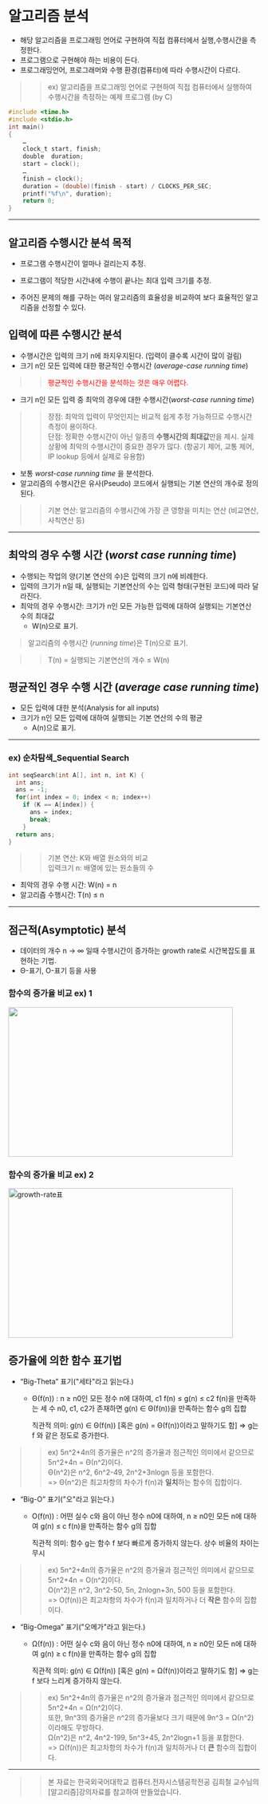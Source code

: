  # 알고리즘 분석
* 해당 알고리즘을 프로그래밍 언어로 구현하여 직접 컴퓨터에서 실행,수행시간을 측정한다.
* 프로그램으로 구현해야 하는 비용이 든다. 
* 프로그래밍언어, 프로그래머와 수행 환경(컴퓨터)에 따라 수행시간이 다르다.
>   >ex) 알고리즘을 프로그래밍 언어로 구현하여 직접 컴퓨터에서 실행하여 수행시간을 측정하는 예제 프로그램 (by C) 
``` c
#include <time.h>
#include <stdio.h>
int main()
{
	…
	clock_t start, finish; 
	double  duration; 
	start = clock(); 
	…
	finish = clock(); 
	duration = (double)(finish - start) / CLOCKS_PER_SEC; 
	printf("%f\n", duration); 
	return 0;
}
```

- - -

알고리즘 수행시간 분석 목적
-------------
* 프로그램 수행시간이 얼마나 걸리는지 추정.

* 프로그램이 적당한 시간내에 수행이 끝나는 최대 입력 크기를 추정.

* 주어진 문제의 해를 구하는 여러 알고리즘의 효율성을 비교하여 보다 효율적인 알고리즘을 선정할 수 있다.

입력에 따른 수행시간 분석
-------------
* 수행시간은 입력의 크기 n에 좌지우지된다. (입력이 클수록 시간이 많이 걸림)
* 크기 n인 모든 입력에 대한 평균적인 수행시간 (_average-case running time_)
>   ><span style="color:red">평균적인 수행시간을 분석하는 것은 매우 어렵다.</span>
* 크기 n인 모든 입력 중 최악의 경우에 대한 수행시간(_worst-case running time_)
>   >장점: 최악의 입력이 무엇인지는 비교적 쉽게 추정 가능하므로 수행시간 측정이 용이하다.   
단점: 정확한 수행시간이 아닌 일종의 **수행시간의 최대값**만을 제시.
실제 상황에 최악의 수행시간이 중요한 경우가 많다. (항공기 제어, 교통 제어, IP lookup 등에서 실제로 유용함)
* 보통 _worst-case running time_ 을 분석한다.
* 알고리즘의 수행시간은 유사(Pseudo) 코드에서 실행되는 기본 연산의 개수로 정의된다.
>   >기본 연산: 알고리즘의 수행시간에 가장 큰 영향을 미치는 연산
              (비교연산, 사칙연산 등)
- - -
최악의 경우 수행 시간 (_worst case running time_)
-------------
  
* 수행되는 작업의 양(기본 연산의 수)은 입력의 크기 n에 비례한다.
* 입력의 크기가 n일 때, 실행되는 기본연산의 수는 입력 형태(구현된 코드)에 따라 달라진다.
* 최악의 경우 수행시간: 크기가 n인 모든 가능한 입력에 대하여 실행되는 기본연산 수의 최대값
  * W(n)으로 표기.
> 알고리즘의 수행시간 (_running time_)은 T(n)으로 표기.

>   >T(n) = 실행되는 기본연산의 개수  ≤  W(n)

평균적인 경우 수행 시간 (_average case running time_)
-------------
  
* 모든 입력에 대한 분석(Analysis for all inputs)
* 크기가 n인 모든 입력에 대하여 실행되는 기본 연산의 수의 평균
  * A(n)으로 표기.
- - -
### ex) 순차탐색_Sequential Search
``` c
int seqSearch(int A[], int n, int K) { 
  int ans;
  ans = -1;
  for(int index = 0; index < n; index++)
    if (K == A[index]) {
      ans = index;
      break;
    }
  return ans;
}
```

>   >기본 연산: K와 배열 원소와의 비교   
입력크기 n: 배열에 있는 원소들의 수
* 최악의 경우 수행 시간: W(n) = n
* 알고리즘 수행시간: T(n) ≤ n
- - -
점근적(Asymptotic) 분석
-------------
* 데이터의 개수 n → ∞ 일때 수행시간이 증가하는 growth rate로 시간복잡도를 표현하는 기법.
* Θ-표기, Ο-표기 등을 사용

### 함수의 증가율 비교 ex) 1

<img src="https://user-images.githubusercontent.com/62328584/93768672-b86fab80-fc54-11ea-8bc5-05847ee83f1f.JPG" width="450px" height="300px"></img><br/>

### 함수의 증가율 비교 ex) 2
<img src="https://user-images.githubusercontent.com/62328584/93768964-26b46e00-fc55-11ea-9f10-9f3f273bb055.JPG" width="450px" height="300px" alt="growth-rate표"></img><br/>

증가율에 의한 함수 표기법
-------------
* “Big-Theta” 표기("세타"라고 읽는다.)
  * Θ(f(n)) : n ≥ n0인 모든 정수 n에 대하여, c1 f(n) ≤ g(n) ≤ c2 f(n)을 만족하는 세 수 n0, c1, c2가 존재하면 g(n) ∈ Θ(f(n))을 만족하는 함수 g의 집합   
                
    직관적 의미: g(n) ∈ Θ(f(n)) [혹은 g(n) = Θ(f(n))이라고 말하기도 함] ⇒ g는 f 와 같은 정도로 증가한다.
>   >ex) 5n^2+4n의 증가율은 n^2의 증가율과 점근적인 의미에서 같으므로 5n^2+4n = Θ(n^2)이다.   
Θ(n^2)은 n^2, 6n^2-49, 2n^2+3nlogn 등을 포함한다.   
=> Θ(n^2)은 최고차항의 차수가 f(n)과 **일치**하는 함수의 집합이다.

* “Big-O” 표기("오"라고 읽는다.)
  * O(f(n)) : 어떤 실수 c와 음이 아닌 정수 n0에 대하여, n ≥ n0인 모든 n에 대하여 g(n) ≤ c f(n)을 만족하는 함수 g의 집합

    직관적 의미: 함수 g는 함수 f 보다 빠르게 증가하지 않는다. 상수 비율의 차이는 무시
>   >ex) 5n^2+4n의 증가율은 n^2의 증가율과 점근적인 의미에서 같으므로 5n^2+4n = O(n^2)이다.   
O(n^2)은 n^2, 3n^2-50, 5n, 2nlogn+3n, 500 등을 포함한다.   
=> O(f(n))은 최고차항의 차수가 f(n)과 일치하거나 더 **작은** 함수의 집합이다.

* “Big-Omega” 표기("오메가"라고 읽는다.)
  * Ω(f(n)) : 어떤 실수 c와 음이 아닌 정수 n0에 대하여, n ≥ n0인 모든 n에 대하여 g(n) ≥ c f(n)을 만족하는 함수 g의 집합

    직관적 의미: g(n) ∈ Ω(f(n)) [혹은 g(n) = Ω(f(n))이라고 말하기도 함] ⇒ g는 f 보다 느리게 증가하지 않는다.
>   >ex) 5n^2+4n의 증가율은 n^2의 증가율과 점근적인 의미에서 같으므로 5n^2+4n = Ω(n^2)이다.  
또한, 9n^3의 증가율은 n^2의 증가율보다 크기 때문에 9n^3 = Ω(n^2)이라해도 무방하다.   
Ω(n^2)은 n^2, 4n^2-199, 5n^3+45, 2n^2logn+1 등을 포함한다.   
=> Ω(f(n))은 최고차항의 차수가 f(n)과 일치하거나 더 **큰** 함수의 집합이다.   

- - -
         
>	>본 자료는 한국외국어대학교 컴퓨터.전자시스템공학전공 김희철 교수님의 [알고리즘]강의자료를 참고하여 만들었습니다.






